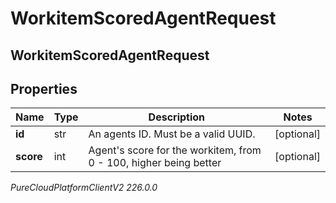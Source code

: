 # WorkitemScoredAgentRequest

## WorkitemScoredAgentRequest

## Properties

|Name | Type | Description | Notes|
|------------ | ------------- | ------------- | -------------|
| **id** | str | An agents ID. Must be a valid UUID. | [optional] |
| **score** | int | Agent&#39;s score for the workitem, from 0 - 100, higher being better | [optional] |



_PureCloudPlatformClientV2 226.0.0_
